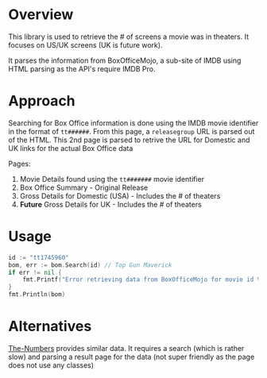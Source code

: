 # Overview
This library is used to retrieve the # of screens a movie was in theaters. It focuses on US/UK screens (UK is future work).

It parses the information from BoxOfficeMojo, a sub-site of IMDB using HTML parsing as the API's require IMDB Pro.


# Approach
Searching for Box Office information is done using the IMDB movie identifier in the format of `tt######`. From this page, a `releasegroup` URL is parsed out of the HTML.
This 2nd page is parsed to retrive the URL for Domestic and UK links for the actual Box Office data

Pages:
1) Movie Details found using the `tt#######` movie identifier
2) Box Office Summary - Original Release
3) Gross Details for Domestic (USA) - Includes the # of theaters
4) **Future**  Gross Details for UK - Includes the # of theaters

# Usage

```go
id := "tt1745960"
bom, err := bom.Search(id) // Top Gun Maverick
if err != nil {
    fmt.Printf("Error retrieving data from BoxOfficeMojo for movie id %s, Error: %s", id, err)
}
fmt.Println(bom)
```

# Alternatives
[The-Numbers](https://www.the-numbers.com) provides similar data. It requires a search (which is rather slow) and parsing a result page for the data (not super friendly as the page does not use any classes)
